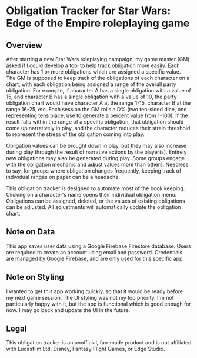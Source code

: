 # Obligation Tracker for Star Wars: Edge of the Empire roleplaying game

## Overview

After starting a new Star Wars roleplaying campaign, my game master (GM) asked if I could develop a tool to help track obligation more easily.  Each character has 1 or more obligations which are assigned a specific value.  The GM is supposed to keep track of the obligations of each character on a chart, with each obligation being assigned a range of the overall party obligation.  For example, if character A has a single obligation with a value of 15, and character B has a single obligation with a value of 10, the party obligation chart would have character A at the range 1-15, character B at the range 16-25, etc.  Each session the GM rolls a D% (two ten-sided dice, one representing tens place, use to generate a percent value from 1-100).  If the result falls within the range of a specific obligation, that obligation should come up narratively in play, and the character reduces their strain threshold to represent the stress of the obligation coming into play.

Obligation values can be brought down in play, but they may also increase during play through the result of narrative actions by the player(s).  Entirely new obligations may also be generated during play.  Some groups engage with the obligation mechanic and adjust values more than others.  Needless to say, for groups where obligation changes frequently, keeping track of individual ranges on paper can be a headache.  

This obligation tracker is designed to automate most of the book keeping.  Clicking on a character's name opens their individual obligation menu.  Obligations can be assigned, deleted, or the values of existing obligations can be adjusted.  All adjustments will automatically update the obligation chart.

## Note on Data

This app saves user data using a Google Firebase Firestore database.  Users are required to create an account using email and password.  Credentials are managed by Google Firebase, and are only used for this specific app.

## Note on Styling

I wanted to get this app working quickly, so that it would be ready before my next game session.  The UI styling was not my top priority.  I'm not particularly happy with it, but the app is functional which is good enough for now.  I may go back and update the UI in the future.

## Legal

This obligation tracker is an unofficial, fan-made product and is not affiliated with Lucasfilm Ltd, Disney, Fantasy Flight Games, or Edge Studio.
